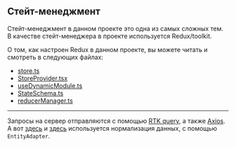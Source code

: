 ## Стейт-менеджмент

Стейт-менеджмент в данном проекте это одна из самых сложных тем.
В качестве стейт-менеджера в проекте используется Redux/toolkit.

О том, как настроен Redux в данном проекте, вы можете читать и смотреть в следующих файлах:

-  [store.ts](/src/app/providers/StoreProvider/config/store.ts)
-  [StoreProvider.tsx](/src/app/providers/StoreProvider/components/StoreProvider.tsx)
-  [useDynamicModule.ts](/src/shared/lib/hooks/useDynamicModule/useDynamicModule.ts)
-  [StateSchema.ts](/src/app/providers/StoreProvider/config/StateSchema.ts)
-  [reducerManager.ts](/src/app/providers/StoreProvider/config/reducerManager.ts)

---

Запросы на сервер отправляются с помощью [RTK query](/src/shared/api/rtkApi.ts), а также [Axios](/src/shared/api/api.ts).
А вот [здесь](/src/widgets/productsInfiniteList/model/slices/productsInfiniteListSlice.ts)
и [здесь](/src/features/ProductCommentsList/model/slice/productCommentsListSlice.ts)
используется нормализация данных, с помощью `EntityAdapter`.
